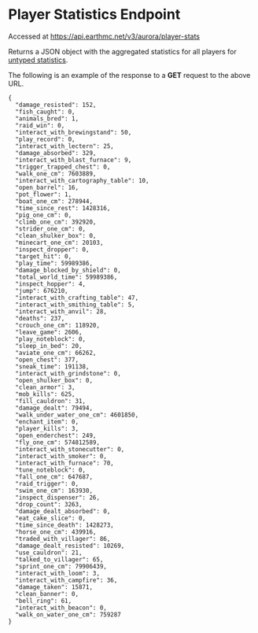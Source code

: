# Player Statistics Endpoint
Accessed at https://api.earthmc.net/v3/aurora/player-stats

Returns a JSON object with the aggregated statistics for all players for [untyped statistics](https://minecraft.wiki/w/Statistics#List_of_custom_statistic_names).

The following is an example of the response to a **GET** request to the above URL.
```json5
{
  "damage_resisted": 152,
  "fish_caught": 0,
  "animals_bred": 1,
  "raid_win": 0,
  "interact_with_brewingstand": 50,
  "play_record": 0,
  "interact_with_lectern": 25,
  "damage_absorbed": 329,
  "interact_with_blast_furnace": 9,
  "trigger_trapped_chest": 0,
  "walk_one_cm": 7603889,
  "interact_with_cartography_table": 10,
  "open_barrel": 16,
  "pot_flower": 1,
  "boat_one_cm": 278944,
  "time_since_rest": 1428316,
  "pig_one_cm": 0,
  "climb_one_cm": 392920,
  "strider_one_cm": 0,
  "clean_shulker_box": 0,
  "minecart_one_cm": 20103,
  "inspect_dropper": 0,
  "target_hit": 0,
  "play_time": 59989386,
  "damage_blocked_by_shield": 0,
  "total_world_time": 59989386,
  "inspect_hopper": 4,
  "jump": 676210,
  "interact_with_crafting_table": 47,
  "interact_with_smithing_table": 5,
  "interact_with_anvil": 28,
  "deaths": 237,
  "crouch_one_cm": 118920,
  "leave_game": 2606,
  "play_noteblock": 0,
  "sleep_in_bed": 20,
  "aviate_one_cm": 66262,
  "open_chest": 377,
  "sneak_time": 191138,
  "interact_with_grindstone": 0,
  "open_shulker_box": 0,
  "clean_armor": 3,
  "mob_kills": 625,
  "fill_cauldron": 31,
  "damage_dealt": 79494,
  "walk_under_water_one_cm": 4601850,
  "enchant_item": 0,
  "player_kills": 3,
  "open_enderchest": 249,
  "fly_one_cm": 574812589,
  "interact_with_stonecutter": 0,
  "interact_with_smoker": 0,
  "interact_with_furnace": 70,
  "tune_noteblock": 0,
  "fall_one_cm": 647687,
  "raid_trigger": 0,
  "swim_one_cm": 163930,
  "inspect_dispenser": 26,
  "drop_count": 3263,
  "damage_dealt_absorbed": 0,
  "eat_cake_slice": 0,
  "time_since_death": 1428273,
  "horse_one_cm": 439916,
  "traded_with_villager": 86,
  "damage_dealt_resisted": 10269,
  "use_cauldron": 21,
  "talked_to_villager": 65,
  "sprint_one_cm": 79906439,
  "interact_with_loom": 3,
  "interact_with_campfire": 36,
  "damage_taken": 15871,
  "clean_banner": 0,
  "bell_ring": 61,
  "interact_with_beacon": 0,
  "walk_on_water_one_cm": 759287
}
```